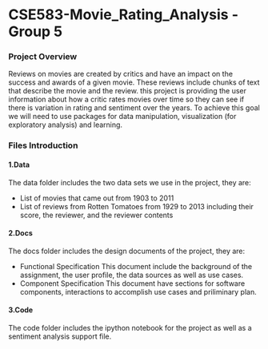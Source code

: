# CSE583-Movie_Rating_Analysis -Group 5

### Project Overview
Reviews on movies are created by critics and have an impact on the success and awards of a given movie. These reviews include chunks of text that describe the movie and the review. this project is providing the user information about how a critic rates movies over time so they can see if there is variation in rating and sentiment over the years. 
To achieve this goal we will need to use packages for data manipulation, visualization (for exploratory analysis) and learning.

### Files Introduction
#### 1.Data
The data folder includes the two data sets we use in the project, they are:
* List of movies that came out from 1903 to 2011
* List of reviews from Rotten Tomatoes from 1929 to 2013 including their score, the reviewer, and the reviewer contents

#### 2.Docs
The docs folder includes the design documents of the project, they are:
* Functional Specification 
This document include the background of the assignment, the user profile, the data sources  as well as use cases.
* Component Specification 
This document have sections for software components, interactions to accomplish use cases and priliminary plan. 

#### 3.Code
The code folder includes the ipython notebook for the project as well as a sentiment analysis support file. 

